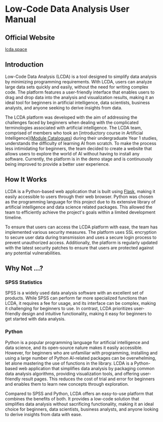 # Low-Code Data Analysis User Manual

## Official Website
[lcda.space](http://lcda.space)

## Introduction

Low-Code Data Analysis (LCDA) is a tool designed to simplify data analysis by minimizing programming requirements. With LCDA, users can analyze large data sets quickly and easily, without the need for writing complex code. The platform features a user-friendly interface that enables users to drag and drop data into the analysis and visualization results, making it an ideal tool for beginners in artificial intelligence, data scientists, business analysts, and anyone seeking to derive insights from data.

The LCDA platform was developed with the aim of addressing the challenges faced by beginners when dealing with the complicated terminologies associated with artificial intelligence. The LCDA team, comprised of members who took an [introductory course in Artificial Intelligence]([Module Catalogues](http://modules.xjtlu.edu.cn/?mod_code=INT104)) during their undergraduate Year 1 studies, understands the difficulty of learning AI from scratch. To make the process less intimidating for beginners, the team decided to create a website that allows users to explore the world of AI without having to install any software. Currently, the platform is in the demo stage and is continuously being improved to provide a better user experience.

## How It Works

LCDA is a Python-based web application that is built using [Flask](https://flask.palletsprojects.com/en/latest/), making it easily accessible to users through their web browser. Python was chosen as the programming language for this project due to its extensive library of artificial intelligence and data science related packages. This allowed the team to efficiently achieve the project's goals within a limited development timeline.

To ensure that users can access the LCDA platform with ease, the team has implemented various security measures. The platform uses SSL encryption to secure user data during transmission and uses a secure login process to prevent unauthorized access. Additionally, the platform is regularly updated with the latest security patches to ensure that users are protected against any potential vulnerabilities.

## Why Not ...?

### SPSS Statistics

SPSS is a widely used data analysis software with an excellent set of products. While SPSS can perform far more specialized functions than LCDA, it requires a fee for usage, and its interface can be complex, making it challenging for beginners to use. In contrast, LCDA prioritizes user-friendly design and intuitive functionality, making it easy for beginners to get started with data analysis.

### Python

Python is a popular programming language for artificial intelligence and data science, and its open-source nature makes it easily accessible. However, for beginners who are unfamiliar with programming, installing and using a large number of Python AI-related packages can be overwhelming, let alone mastering the use of functions in the library. LCDA is a Python-based web application that simplifies data analysis by packaging common data analysis algorithms, providing visualization tools, and offering user-friendly result pages. This reduces the cost of trial and error for beginners and enables them to learn new concepts through exploration.

Compared to SPSS and Python, LCDA offers an easy-to-use platform that combines the benefits of both. It provides a low-code solution that simplifies data analysis without sacrificing functionality, making it an ideal choice for beginners, data scientists, business analysts, and anyone looking to derive insights from data with ease.
